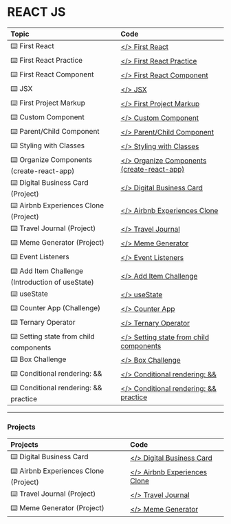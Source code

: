 # **REACT JS**

| Topic                                            | Code                                                                                                                            |
| :----------------------------------------------- | :------------------------------------------------------------------------------------------------------------------------------ |
| ⌨️ First React                                   | [</> First React](https://github.com/monciego/react2022/tree/main/first-react)                                                  |
| ⌨️ First React Practice                          | [</> First React Practice](https://github.com/monciego/react2022/tree/main/first-react-practice)                                |
| ⌨️ First React Component                         | [</> First React Component](https://github.com/monciego/react2022/tree/main/first-react-component)                              |
| ⌨️ JSX                                           | [</> JSX](https://github.com/monciego/react2022/tree/main/jsx)                                                                  |
| ⌨️ First Project Markup                          | [</> First Project Markup](https://github.com/monciego/react2022/tree/main/project-part1-markup)                                |
| ⌨️ Custom Component                              | [</> Custom Component](https://github.com/monciego/react2022/tree/main/custom-component)                                        |
| ⌨️ Parent/Child Component                        | [</> Parent/Child Component](https://github.com/monciego/react2022/tree/main/parent-child-component)                            |
| ⌨️ Styling with Classes                          | [</> Styling with Classes](https://github.com/monciego/react2022/tree/main/styling-with-classes)                                |
| ⌨️ Organize Components (create-react-app)        | [</> Organize Components (create-react-app)](https://github.com/monciego/react2022/tree/main/organize-components)               |
| ⌨️ Digital Business Card (Project)               | [</> Digital Business Card](https://github.com/monciego/react2022/tree/main/digital-business-card)                              |
| ⌨️ Airbnb Experiences Clone (Project)            | [</> Airbnb Experiences Clone](https://github.com/monciego/react2022/tree/main/airbnb-experiences-clone)                        |
| ⌨️ Travel Journal (Project)                      | [</> Travel Journal](https://github.com/monciego/react2022/tree/main/travel-journal)                                            |
| ⌨️ Meme Generator (Project)                      | [</> Meme Generator](https://github.com/monciego/react2022/tree/main/meme-generator)                                            |
| ⌨️ Event Listeners                               | [</> Event Listeners](https://github.com/monciego/react2022/tree/main/event-listeners)                                          |
| ⌨️ Add Item Challenge (Introduction of useState) | [</> Add Item Challenge](https://github.com/monciego/react2022/tree/main/add-item-challenge)                                    |
| ⌨️ useState                                      | [</> useState](https://github.com/monciego/react2022/tree/main/useState)                                                        |
| ⌨️ Counter App (Challenge)                       | [</> Counter App](https://github.com/monciego/react2022/tree/main/useState-counter)                                             |
| ⌨️ Ternary Operator                              | [</> Ternary Operator](https://github.com/monciego/react2022/tree/main/ternary-practice)                                        |
| ⌨️ Setting state from child components           | [</> Setting state from child components](https://github.com/monciego/react2022/tree/main/state-from-child-components)          |
| ⌨️ Box Challenge                                 | [</> Box Challenge](https://github.com/monciego/react2022/tree/main/boxes-challenge)                                            |
| ⌨️ Conditional rendering: &&                     | [</> Conditional rendering: &&](https://github.com/monciego/react2022/tree/main/conditional-rendering-%26%26)                   |
| ⌨️ Conditional rendering: && practice            | [</> Conditional rendering: && practice](https://github.com/monciego/react2022/tree/main/conditional-rendering-%26%26-practice) |

---

### **Projects**

| Projects                              | Code                                                                                                     |
| :------------------------------------ | :------------------------------------------------------------------------------------------------------- |
| ⌨️ Digital Business Card              | [</> Digital Business Card](https://github.com/monciego/react2022/tree/main/digital-business-card)       |
| ⌨️ Airbnb Experiences Clone (Project) | [</> Airbnb Experiences Clone](https://github.com/monciego/react2022/tree/main/airbnb-experiences-clone) |
| ⌨️ Travel Journal (Project)           | [</> Travel Journal](https://github.com/monciego/react2022/tree/main/travel-journal)                     |
| ⌨️ Meme Generator (Project)           | [</> Meme Generator](https://github.com/monciego/react2022/tree/main/meme-generator)                     |
